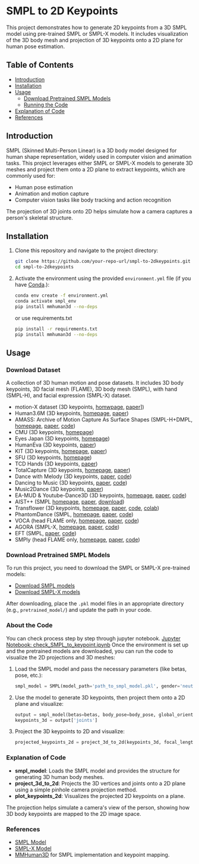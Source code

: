 # SMPL to 2D Keypoints

This project demonstrates how to generate 2D keypoints from a 3D SMPL model using pre-trained SMPL or SMPL-X models. It includes visualization of the 3D body mesh and projection of 3D keypoints onto a 2D plane for human pose estimation.

## Table of Contents
- [Introduction](#introduction)
- [Installation](#installation)
- [Usage](#usage)
  - [Download Pretrained SMPL Models](#download-pretrained-smpl-models)
  - [Running the Code](#running-the-code)
- [Explanation of Code](#explanation-of-code)
- [References](#references)

## Introduction
SMPL (Skinned Multi-Person Linear) is a 3D body model designed for human shape representation, widely used in computer vision and animation tasks. This project leverages either SMPL or SMPL-X models to generate 3D meshes and project them onto a 2D plane to extract keypoints, which are commonly used for:
- Human pose estimation
- Animation and motion capture
- Computer vision tasks like body tracking and action recognition

The projection of 3D joints onto 2D helps simulate how a camera captures a person's skeletal structure.

## Installation

1. Clone this repository and navigate to the project directory:
    ```bash
    git clone https://github.com/your-repo-url/smpl-to-2dkeypoints.git
    cd smpl-to-2dkeypoints
    ```
2. Activate the environment using the provided `environment.yml` file (if you have [Conda](https://docs.conda.io/projects/conda/en/latest/user-guide/install/index.html).):
    ```bash
    conda env create -f environment.yml
    conda activate smpl_env
    pip install mmhuman3d --no-deps
    ```

    or use requirements.txt
   ```bash
   pip install -r requirements.txt
   pip install mmhuman3d --no-deps
   ```

## Usage

### Download Dataset

A collection of 3D human motion and pose datasets. It includes 3D body keypoints, 3D facial mesh (FLAME), 3D body mesh (SMPL), with hand (SMPL-H), and facial expression (SMPL-X) dataset.

- motion-X dataset (3D keypoints, [homwpage](https://github.com/IDEA-Research/Motion-X), [paper](https://arxiv.org/pdf/2307.00818)])
- Human3.6M (3D keypoints, [homepage](http://vision.imar.ro/human3.6m/description.php), [paper](https://ieeexplore.ieee.org/document/6682899))
- AMASS: Archive of Motion Capture As Surface Shapes  (SMPL-H+DMPL, [homepage](https://amass.is.tue.mpg.de/), [paper](http://files.is.tue.mpg.de/black/papers/amass.pdf), [code](https://github.com/nghorbani/amass))
- CMU (3D keypoints, [homepage](http://mocap.cs.cmu.edu))
- Eyes Japan (3D keypoints, [homepage](http://mocapdata.com))
- HumanEva (3D keypoints, [paper](https://files.is.tue.mpg.de/black/papers/ehumIJCV10web.pdf))
- KIT (3D keypoints, [homepage](https://motion-database.humanoids.kit.edu/), [paper](https://ieeexplore.ieee.org/document/7251476))
- SFU (3D keypoints, [homepage](http://mocap.cs.sfu.ca))
- TCD Hands (3D keypoints, [paper](https://dl.acm.org/doi/10.1145/2159616.2159630))
- TotalCapture (3D keypoints, [homepage](https://cvssp.org/data/totalcapture/), [paper](http://www.bmva.org/bmvc/2017/papers/paper014/paper014.pdf))
- Dance with Melody (3D keypoints, [paper](https://dl.acm.org/doi/10.1145/3240508.3240526), [code](https://github.com/Music-to-dance-motion-synthesis/dataset))
- Dancing to Music (3D keypoints, [paper](https://papers.nips.cc/paper/2019/hash/7ca57a9f85a19a6e4b9a248c1daca185-Abstract.html), [code](https://github.com/NVlabs/Dancing2Music))
- Music2Dance (3D keypoints, [paper](https://dl.acm.org/doi/abs/10.1145/3485664))
- EA-MUD & Youtube-Dance3D (3D keypoints, [homepage](http://zju-capg.org/deepdance.html), [paper](https://ieeexplore.ieee.org/abstract/document/9042236), [code](https://github.com/computer-animation-perception-group/DeepDance))
- AIST++ (SMPL [homepage](https://google.github.io/aistplusplus_dataset/index.html), [paper](https://arxiv.org/abs/2101.08779), [download](https://google.github.io/aistplusplus_dataset/download.html))
- Transflower (3D keypoints, [homepage](https://metagen.ai/transflower.html), [paper](https://arxiv.org/abs/2106.13871v2), [code](https://github.com/guillefix/transflower-lightning), [colab](https://colab.research.google.com/drive/1SBEJZp3TdVbgjAP9pwsTPqaefK3QuUVj))
- PhantomDance (SMPL, [homepage](https://huiye-tech.github.io/project/dancenet3d/), [paper](https://arxiv.org/abs/2103.10206), [code](https://github.com/huiye-tech/DanceNet3D))
- VOCA (head FLAME only, [homepage](https://voca.is.tue.mpg.de/), [paper](https://ps.is.tuebingen.mpg.de/uploads_file/attachment/attachment/510/paper_final.pdf), [code](https://github.com/TimoBolkart/voca))
- AGORA (SMPL-X, [homepage](https://agora.is.tue.mpg.de/), [paper](https://arxiv.org/pdf/2104.14643.pdf), [code](https://github.com/pixelite1201/agora_evaluation))
- EFT (SMPL, [paper](https://arxiv.org/abs/2004.03686), [code](https://github.com/facebookresearch/eft))
- SMPly (head FLAME only, [homepage](https://europe.naverlabs.com/research/computer-vision/mannequin-benchmark/), [paper](https://arxiv.org/abs/2012.02743), [code](https://github.com/TimoBolkart/voca))



### Download Pretrained SMPL Models
To run this project, you need to download the SMPL or SMPL-X pre-trained models:

- [Download SMPL models](https://smpl.is.tue.mpg.de/index.html)
- [Download SMPL-X models](https://smpl-x.is.tue.mpg.de/)

After downloading, place the `.pkl` model files in an appropriate directory (e.g., `pretrained_model/`) and update the path in your code.

### About the Code

You can check process step by step through jupyter notebook. [Jupyter Notebook: check_SMPL_to_keypoint.ipynb](./check_SMPL_to_keypoint.ipynb)
Once the environment is set up and the pretrained models are downloaded, you can run the code to visualize the 2D projections and 3D meshes:

1. Load the SMPL model and pass the necessary parameters (like betas, pose, etc.):
   ```python
   smpl_model = SMPL(model_path='path_to_smpl_model.pkl', gender='neutral', batch_size=1)
   ```

2. Use the model to generate 3D keypoints, then project them onto a 2D plane and visualize:
   ```python
   output = smpl_model(betas=betas, body_pose=body_pose, global_orient=global_orient, transl=transl)
   keypoints_3d = output['joints']
   ```

3. Project the 3D keypoints to 2D and visualize:
   ```python
   projected_keypoints_2d = project_3d_to_2d(keypoints_3d, focal_length, image_center)
   ```

### Explanation of Code

- **smpl_model**: Loads the SMPL model and provides the structure for generating 3D human body meshes.
- **project_3d_to_2d**: Projects the 3D vertices and joints onto a 2D plane using a simple pinhole camera projection method.
- **plot_keypoints_2d**: Visualizes the projected 2D keypoints on a plane.
  
The projection helps simulate a camera's view of the person, showing how 3D body keypoints are mapped to the 2D image space.

### References

- [SMPL Model](https://smpl.is.tue.mpg.de/index.html)
- [SMPL-X Model](https://smpl-x.is.tue.mpg.de/)
- [MMHuman3D](https://github.com/open-mmlab/mmhuman3d) for SMPL implementation and keypoint mapping.

